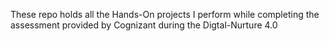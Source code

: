 These repo holds all the Hands-On projects I perform while completing the assessment provided by Cognizant during the Digtal-Nurture 4.0 
